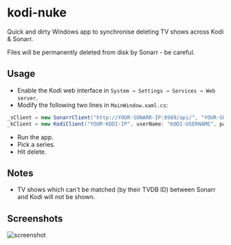 # kodi-nuke
Quick and dirty Windows app to synchronise deleting TV shows across Kodi &amp; Sonarr.

Files will be permanently deleted from disk by Sonarr - be careful.

## Usage

- Enable the Kodi web interface in `System → Settings → Services → Web server`.
- Modify the following two lines in `MainWindow.xaml.cs`:
```csharp
_sClient = new SonarrClient("http://YOUR-SONARR-IP:8989/api/", "YOUR-SONARR-API-KEY");
_kClient = new KodiClient("YOUR-KODI-IP", userName: "KODI-USERNAME", password: "KODI-PASSWORD");
```

- Run the app.
- Pick a series.
- Hit delete.

## Notes

- TV shows which can't be matched (by their TVDB ID) between Sonarr and Kodi will not be shown.

## Screenshots

![screenshot](https://i.imgur.com/4Lr9u0b.png "Screenshot")
